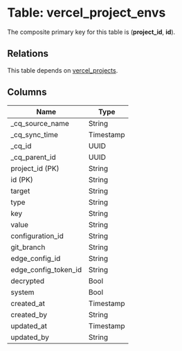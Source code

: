 # Table: vercel_project_envs



The composite primary key for this table is (**project_id**, **id**).

## Relations
This table depends on [vercel_projects](vercel_projects.md).


## Columns
| Name          | Type          |
| ------------- | ------------- |
|_cq_source_name|String|
|_cq_sync_time|Timestamp|
|_cq_id|UUID|
|_cq_parent_id|UUID|
|project_id (PK)|String|
|id (PK)|String|
|target|String|
|type|String|
|key|String|
|value|String|
|configuration_id|String|
|git_branch|String|
|edge_config_id|String|
|edge_config_token_id|String|
|decrypted|Bool|
|system|Bool|
|created_at|Timestamp|
|created_by|String|
|updated_at|Timestamp|
|updated_by|String|